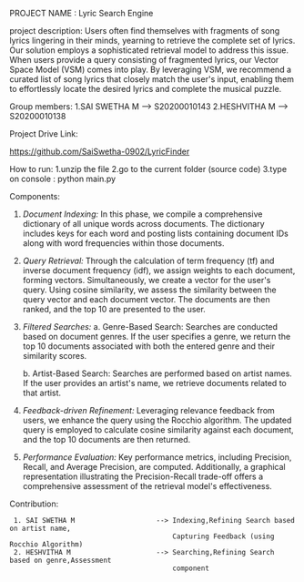 PROJECT NAME : Lyric Search Engine

project description:
	Users often find themselves with fragments of song lyrics lingering in their minds, yearning to retrieve the complete set of lyrics. Our solution employs a sophisticated retrieval model to address this issue. When users provide a query consisting of fragmented lyrics, our Vector Space Model (VSM) comes into play. By leveraging VSM, we recommend a curated list of song lyrics that closely match the user's input, enabling them to effortlessly locate the desired lyrics and complete the musical puzzle.

Group members:
	1.SAI SWETHA M   --> S20200010143
	2.HESHVITHA M    --> S20200010138
    
Project Drive Link:

https://github.com/SaiSwetha-0902/LyricFinder
    
How to run:
  1.unzip the file
  2.go to the current folder (source code)
  3.type on console : python main.py
  
Components:

1. *Document Indexing:*
   In this phase, we compile a comprehensive dictionary of all unique words across documents. The dictionary includes keys for each word and posting lists containing document IDs along with word frequencies within those documents.

2. *Query Retrieval:*
   Through the calculation of term frequency (tf) and inverse document frequency (idf), we assign weights to each document, forming vectors. Simultaneously, we create a vector for the user's query. Using cosine similarity, we assess the similarity between the query vector and each document vector. The documents are then ranked, and the top 10 are presented to the user.

3. *Filtered Searches:*
   a. Genre-Based Search:
      Searches are conducted based on document genres. If the user specifies a genre, we return the top 10 documents associated with both the entered genre and their similarity scores.

   b. Artist-Based Search:
      Searches are performed based on artist names. If the user provides an artist's name, we retrieve documents related to that artist.

4. *Feedback-driven Refinement:*
   Leveraging relevance feedback from users, we enhance the query using the Rocchio algorithm. The updated query is employed to calculate cosine similarity against each document, and the top 10 documents are then returned.

5. *Performance Evaluation:*
   Key performance metrics, including Precision, Recall, and Average Precision, are computed. Additionally, a graphical representation illustrating the Precision-Recall trade-off offers a comprehensive assessment of the retrieval model's effectiveness.


Contribution:
	
     1. SAI SWETHA M                    --> Indexing,Refining Search based on artist name,
                                            Capturing Feedback (using Rocchio Algorithm)
     2. HESHVITHA M                     --> Searching,Refining Search based on genre,Assessment
                                            component

#
